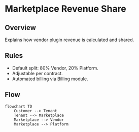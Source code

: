 # Marketplace Revenue Share

## Overview
Explains how vendor plugin revenue is calculated and shared.

## Rules
- Default split: 80% Vendor, 20% Platform.
- Adjustable per contract.
- Automated billing via Billing module.

## Flow
```mermaid
flowchart TD
    Customer --> Tenant
    Tenant --> Marketplace
    Marketplace --> Vendor
    Marketplace --> Platform
```
